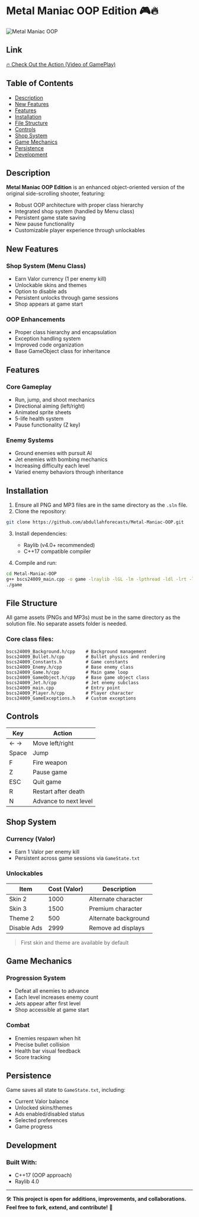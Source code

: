 # Metal Maniac OOP Edition 🎮🔥

![Metal Maniac OOP](https://img.shields.io/badge/Metal_Maniac_OOP-C%2B%2B-orange.svg)

## Link

[🔥 Check Out the Action (Video of GamePlay) ](https://drive.google.com/file/d/1LSOiBUr3T4kfNZBVvvACSJx1cRYVQQWL/view?usp=drive_link)

## Table of Contents

* [Description](#description)
* [New Features](#new-features)
* [Features](#features)
* [Installation](#installation)
* [File Structure](#file-structure)
* [Controls](#controls)
* [Shop System](#shop-system)
* [Game Mechanics](#game-mechanics)
* [Persistence](#persistence)
* [Development](#development)

## Description

**Metal Maniac OOP Edition** is an enhanced object-oriented version of the original side-scrolling shooter, featuring:

* Robust OOP architecture with proper class hierarchy
* Integrated shop system (handled by Menu class)
* Persistent game state saving
* New pause functionality
* Customizable player experience through unlockables

## New Features

### Shop System (Menu Class)

* Earn Valor currency (1 per enemy kill)
* Unlockable skins and themes
* Option to disable ads
* Persistent unlocks through game sessions
* Shop appears at game start

### OOP Enhancements

* Proper class hierarchy and encapsulation
* Exception handling system
* Improved code organization
* Base GameObject class for inheritance

## Features

### Core Gameplay

* Run, jump, and shoot mechanics
* Directional aiming (left/right)
* Animated sprite sheets
* 5-life health system
* Pause functionality (Z key)

### Enemy Systems

* Ground enemies with pursuit AI
* Jet enemies with bombing mechanics
* Increasing difficulty each level
* Varied enemy behaviors through inheritance

## Installation

1. Ensure all PNG and MP3 files are in the same directory as the `.sln` file.
2. Clone the repository:

```bash
git clone https://github.com/abdullahforecasts/Metal-Maniac-OOP.git
```

3. Install dependencies:

   * Raylib (v4.0+ recommended)
   * C++17 compatible compiler

4. Compile and run:

```bash
cd Metal-Maniac-OOP
g++ bscs24009_main.cpp -o game -lraylib -lGL -lm -lpthread -ldl -lrt -lX11
./game
```

## File Structure

All game assets (PNGs and MP3s) must be in the same directory as the solution file. No separate assets folder is needed.

### Core class files:

```
bscs24009_Background.h/cpp    # Background management
bscs24009_Bullet.h/cpp        # Bullet physics and rendering
bscs24009_Constants.h         # Game constants
bscs24009_Enemy.h/cpp         # Base enemy class
bscs24009_Game.h/cpp          # Main game loop
bscs24009_GameObject.h/cpp    # Base game object class
bscs24009_Jet.h/cpp           # Jet enemy subclass
bscs24009_main.cpp            # Entry point
bscs24009_Player.h/cpp        # Player character
bscs24009_GameExceptions.h    # Custom exceptions
```

## Controls

| Key   | Action                |
| ----- | --------------------- |
| ← →   | Move left/right       |
| Space | Jump                  |
| F     | Fire weapon           |
| Z     | Pause game            |
| ESC   | Quit game             |
| R     | Restart after death   |
| N     | Advance to next level |

## Shop System

### Currency (Valor)

* Earn 1 Valor per enemy kill
* Persistent across game sessions via `GameState.txt`

### Unlockables

| Item        | Cost (Valor) | Description          |
| ----------- | ------------ | -------------------- |
| Skin 2      | 1000         | Alternate character  |
| Skin 3      | 1500         | Premium character    |
| Theme 2     | 500          | Alternate background |
| Disable Ads | 2999         | Remove ad displays   |

> First skin and theme are available by default

## Game Mechanics

### Progression System

* Defeat all enemies to advance
* Each level increases enemy count
* Jets appear after first level
* Shop accessible at game start

### Combat

* Enemies respawn when hit
* Precise bullet collision
* Health bar visual feedback
* Score tracking

## Persistence

Game saves all state to `GameState.txt`, including:

* Current Valor balance
* Unlocked skins/themes
* Ads enabled/disabled status
* Selected preferences
* Game progress

## Development

### Built With:

* C++17 (OOP approach)
* Raylib 4.0


---

🛠️ **This project is open for additions, improvements, and collaborations. Feel free to fork, extend, and contribute!** 🚀
